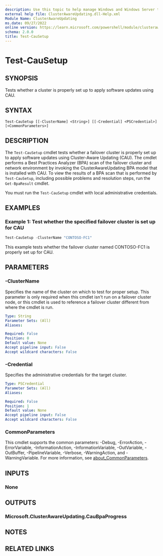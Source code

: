 ```yaml
---
description: Use this topic to help manage Windows and Windows Server technologies with Windows PowerShell.
external help file: ClusterAwareUpdating.dll-Help.xml
Module Name: ClusterAwareUpdating
ms.date: 09/27/2022
online version: https://learn.microsoft.com/powershell/module/clusterawareupdating/test-causetup?view=windowsserver2025-ps&wt.mc_id=ps-gethelp
schema: 2.0.0
title: Test-CauSetup
---
```


# Test-CauSetup

## SYNOPSIS
Tests whether a cluster is properly set up to apply software updates using CAU.

## SYNTAX

```
Test-CauSetup [[-ClusterName] <String>] [[-Credential] <PSCredential>] [<CommonParameters>]
```

## DESCRIPTION

The `Test-CauSetup` cmdlet tests whether a failover cluster is properly set up to apply software
updates using Cluster-Aware Updating (CAU). The cmdlet performs a Best Practices Analyzer (BPA) scan
of the failover cluster and network environment by invoking the ClusterAwareUpdating BPA model that
is installed with CAU. To view the results of a BPA scan that is performed by `Test-CauSetup`,
including possible problems and resolution steps, run the `Get-BpaResult` cmdlet.

You must run the `Test-CauSetup` cmdlet with local administrative credentials.

## EXAMPLES

### Example 1: Test whether the specified failover cluster is set up for CAU

```powershell
Test-CauSetup -ClusterName "CONTOSO-FC1"
```

This example tests whether the failover cluster named CONTOSO-FC1 is properly set up for CAU.

## PARAMETERS

### -ClusterName

Specifies the name of the cluster on which to test for proper setup. This parameter is only required
when this cmdlet isn't run on a failover cluster node, or this cmdlet is used to reference a
failover cluster different from where the cmdlet is run.

```yaml
Type: String
Parameter Sets: (All)
Aliases:

Required: False
Position: 0
Default value: None
Accept pipeline input: False
Accept wildcard characters: False
```

### -Credential

Specifies the administrative credentials for the target cluster.

```yaml
Type: PSCredential
Parameter Sets: (All)
Aliases:

Required: False
Position: 1
Default value: None
Accept pipeline input: False
Accept wildcard characters: False
```

### CommonParameters

This cmdlet supports the common parameters: -Debug, -ErrorAction, -ErrorVariable,
-InformationAction, -InformationVariable, -OutVariable, -OutBuffer, -PipelineVariable, -Verbose,
-WarningAction, and -WarningVariable. For more information, see
[about_CommonParameters](https://go.microsoft.com/fwlink/?LinkID=113216).

## INPUTS

### None

## OUTPUTS

### Microsoft.ClusterAwareUpdating.CauBpaProgress

## NOTES

## RELATED LINKS

